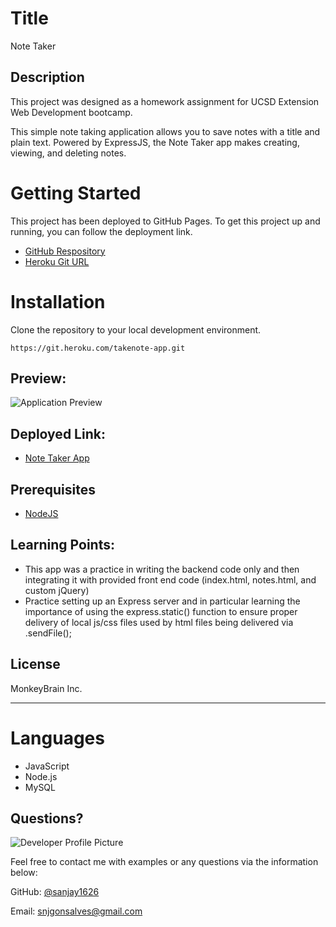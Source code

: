 # Title
Note Taker


## Description 
This project was designed as a homework assignment for UCSD Extension Web Development bootcamp.
  
This simple note taking application allows you to save notes with a title and plain text. Powered by ExpressJS, the Note Taker app makes creating, viewing, and deleting notes.


# Getting Started
This project has been deployed to GitHub Pages. To get this project up and running, you can follow the deployment link.
   * [GitHub Respository](https://github.com/sanjay1626/Take-Note.git) 
   * [Heroku Git URL](https://git.heroku.com/takenote-app.git)

# Installation
Clone the repository to your local development environment.

```
https://git.heroku.com/takenote-app.git
```
## Preview:
![Application Preview](demo.gif)

   
## Deployed Link:
  * [Note Taker App](https://takenote-app.herokuapp.com)

## Prerequisites
* [NodeJS](https://nodejs.org/)


## Learning Points:
* This app was a practice in writing the backend code only and then integrating it with provided front end code (index.html, notes.html, and custom jQuery)
* Practice setting up an Express server and in particular learning the importance of using the express.static() function to ensure proper delivery of local js/css files used by html files being delivered via .sendFile();


## License

MonkeyBrain Inc. 

---
# Languages
  * JavaScript
  * Node.js
  * MySQL

## Questions?

![Developer Profile Picture](https://avatars0.githubusercontent.com/u/67669598?s=400&u=19d175b1f4d4635aee7ad1546f65324f82d48d96&v=4) 

Feel free to contact me with examples or any questions via the information below:

GitHub: [@sanjay1626](https://api.github.com/users/sanjay1626)

Email: snjgonsalves@gmail.com

